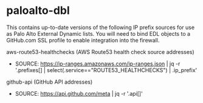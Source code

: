 # paloalto-dbl

This contains up-to-date versions of the following IP prefix sources for use as Palo Alto External Dynamic lists. You will need
to bind EDL objects to a GitHub.com SSL profile to enable integration into the firewall.

aws-route53-healthchecks (AWS Route53 health check source addresses)
 - SOURCE: https://ip-ranges.amazonaws.com/ip-ranges.json | jq -r '.prefixes[] | select(.service=="ROUTE53_HEALTHCHECKS") | .ip_prefix'

github-api (GitHub API addresses)
 - SOURCE: https://api.github.com/meta | jq -r '.api[]'

